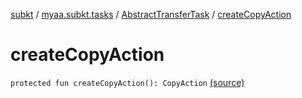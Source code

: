 [subkt](../../index.md) / [myaa.subkt.tasks](../index.md) / [AbstractTransferTask](index.md) / [createCopyAction](./create-copy-action.md)

# createCopyAction

`protected fun createCopyAction(): CopyAction` [(source)](https://github.com/Myaamori/SubKt/blob/master/src/main/kotlin/myaa/subkt/tasks/tasks.kt#L1584)